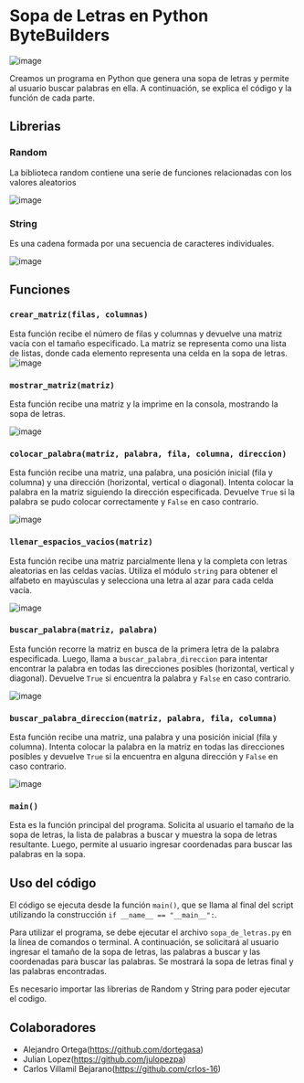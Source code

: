 # Sopa de Letras en Python ByteBuilders
![image](https://user-images.githubusercontent.com/124606636/225486236-e4618eec-16f2-465f-b317-142d70c5942e.png)

Creamos un  programa en Python que genera una sopa de letras y permite al usuario buscar palabras en ella. A continuación, se explica el código y la función de cada parte.

## Librerias 
###  Random
La biblioteca random contiene una serie de funciones relacionadas con los valores aleatorios

![image](https://github.com/dortegasa/SopaLetrasByteBuilders/assets/124606636/9a380ca5-609e-430b-a9cb-13fdc311e5a7)

###  String
Es una cadena formada por una secuencia de caracteres individuales.

![image](https://github.com/dortegasa/SopaLetrasByteBuilders/assets/124606636/1aeb4b03-12e5-4bf2-9c34-59ed48a400ce)

## Funciones

### `crear_matriz(filas, columnas)`

Esta función recibe el número de filas y columnas y devuelve una matriz vacía con el tamaño especificado. La matriz se representa como una lista de listas, donde cada elemento representa una celda en la sopa de letras.
![image](https://github.com/dortegasa/SopaLetrasByteBuilders/assets/124606636/427b2809-e6a7-4cca-9532-1e9102b6531b)

### `mostrar_matriz(matriz)`

Esta función recibe una matriz y la imprime en la consola, mostrando la sopa de letras.

![image](https://github.com/dortegasa/SopaLetrasByteBuilders/assets/124606636/f49859b2-9e86-45f6-a8cc-3d2d1a427d22)

### `colocar_palabra(matriz, palabra, fila, columna, direccion)`

Esta función recibe una matriz, una palabra, una posición inicial (fila y columna) y una dirección (horizontal, vertical o diagonal). Intenta colocar la palabra en la matriz siguiendo la dirección especificada. Devuelve `True` si la palabra se pudo colocar correctamente y `False` en caso contrario.

![image](https://github.com/dortegasa/SopaLetrasByteBuilders/assets/124606636/9f35b823-f234-4180-80f1-5f9c5b3ea67c)

### `llenar_espacios_vacios(matriz)`

Esta función recibe una matriz parcialmente llena y la completa con letras aleatorias en las celdas vacías. Utiliza el módulo `string` para obtener el alfabeto en mayúsculas y selecciona una letra al azar para cada celda vacía.

![image](https://github.com/dortegasa/SopaLetrasByteBuilders/assets/124606636/9543bd29-2952-44db-b1de-367f2d89ecc7)

### `buscar_palabra(matriz, palabra)`

Esta función recorre la matriz en busca de la primera letra de la palabra especificada. Luego, llama a `buscar_palabra_direccion` para intentar encontrar la palabra en todas las direcciones posibles (horizontal, vertical y diagonal). Devuelve `True` si encuentra la palabra y `False` en caso contrario.

![image](https://github.com/dortegasa/SopaLetrasByteBuilders/assets/124606636/5a38ac93-cc24-4ec4-b743-5117cbf3e099)

### `buscar_palabra_direccion(matriz, palabra, fila, columna)`

Esta función recibe una matriz, una palabra y una posición inicial (fila y columna). Intenta colocar la palabra en la matriz en todas las direcciones posibles y devuelve `True` si la encuentra en alguna dirección y `False` en caso contrario.

![image](https://github.com/dortegasa/SopaLetrasByteBuilders/assets/124606636/a7234573-de13-4add-97b3-7af653f9dc02)

### `main()`

Esta es la función principal del programa. Solicita al usuario el tamaño de la sopa de letras, la lista de palabras a buscar y muestra la sopa de letras resultante. Luego, permite al usuario ingresar coordenadas para buscar las palabras en la sopa.

## Uso del código

El código se ejecuta desde la función `main()`, que se llama al final del script utilizando la construcción `if __name__ == "__main__":`.

Para utilizar el programa, se debe ejecutar el archivo `sopa_de_letras.py` en la línea de comandos o terminal. A continuación, se solicitará al usuario ingresar el tamaño de la sopa de letras, las palabras a buscar y las coordenadas para buscar las palabras. Se mostrará la sopa de letras final y las palabras encontradas.

Es necesario importar las librerias de Random y String para poder ejecutar el codigo. 

## Colaboradores

- Alejandro Ortega(https://github.com/dortegasa)
- Julian Lopez(https://github.com/julopezpa)
- Carlos Villamil Bejarano(https://github.com/crlos-16)
  


